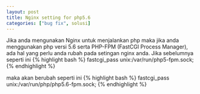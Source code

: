 ```yaml
---
layout: post
title: Nginx setting for php5.6
categories: ["bug fix", solusi]
---
```


Jika anda mengunakan Nginx untuk menjalankan php maka jika anda menggunakan php versi 5.6 serta PHP-FPM (FastCGI Process Manager), ada hal yang perlu anda rubah pada setingan nginx anda. Jika sebelumnya seperti ini
{% highlight bash %}
fastcgi_pass unix:/var/run/php5-fpm.sock;
{% endhighlight %}

maka akan berubah seperti ini
{% highlight bash %}
fastcgi_pass unix:/var/run/php/php5.6-fpm.sock;
{% endhighlight %}